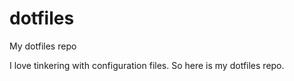 # dotfiles
My dotfiles repo

I love tinkering with configuration files. So here is my dotfiles repo.
